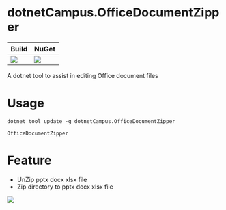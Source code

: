 # dotnetCampus.OfficeDocumentZipper

| Build | NuGet |
|--|--|
|![](https://github.com/dotnet-campus/dotnetCampus.OfficeDocumentZipper/workflows/.NET%20Core/badge.svg)|[![](https://img.shields.io/nuget/v/dotnetCampus.OfficeDocumentZipper.svg)](https://www.nuget.org/packages/dotnetCampus.OfficeDocumentZipper)|

A dotnet tool to assist in editing Office document files

# Usage

```
dotnet tool update -g dotnetCampus.OfficeDocumentZipper

OfficeDocumentZipper
```

# Feature

- UnZip pptx docx xlsx file
- Zip directory to pptx docx xlsx file

![](http://image.acmx.xyz/lindexi%2F2020710148366987.jpg)